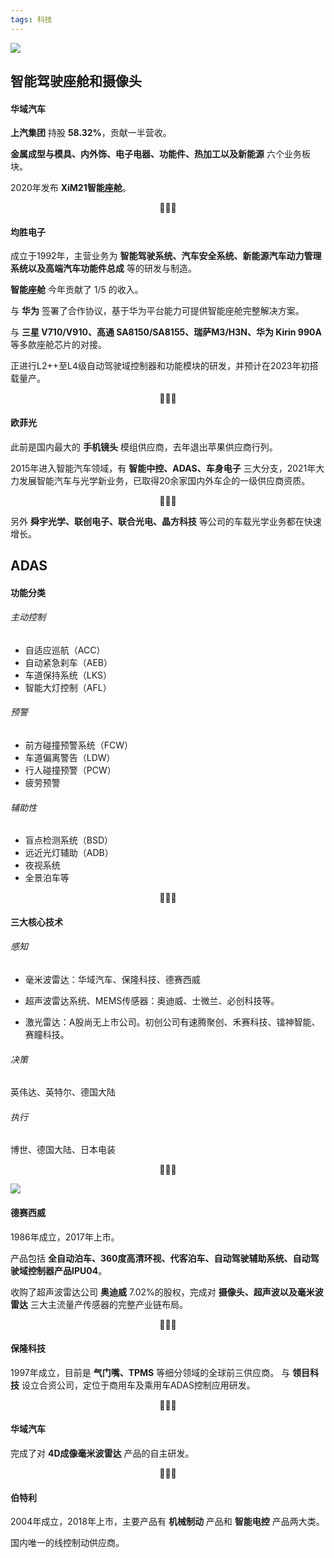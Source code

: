 ```yaml
---
tags: 科技
---
```


![](http://zhouzm.cn/DailyRead/assets/images/210913_%E6%99%BA%E8%83%BD%E9%A9%BE%E9%A9%B6%E4%BA%A7%E4%B8%9A.webp)

## 智能驾驶座舱和摄像头

#### 华域汽车

**上汽集团** 持股 **58.32%**，贡献一半营收。

**金属成型与模具、内外饰、电子电器、功能件、热加工以及新能源** 六个业务板块。

2020年发布 **XiM21智能座舱**。

<center>🌲🌲🌲</center>

#### 均胜电子

成立于1992年，主营业务为 **智能驾驶系统、汽车安全系统、新能源汽车动力管理系统以及高端汽车功能件总成** 等的研发与制造。

**智能座舱** 今年贡献了 1/5 的收入。

与 **华为** 签署了合作协议，基于华为平台能力可提供智能座舱完整解决方案。

与 **三星 V710/V910、高通 SA8150/SA8155、瑞萨M3/H3N、华为 Kirin 990A** 等多款座舱芯片的对接。 

正进行L2++至L4级自动驾驶域控制器和功能模块的研发，并预计在2023年初搭载量产。

<center>🌲🌲🌲</center>

#### 欧菲光

此前是国内最大的 **手机镜头** 模组供应商，去年退出苹果供应商行列。

2015年进入智能汽车领域，有 **智能中控、ADAS、车身电子** 三大分支，2021年大力发展智能汽车与光学新业务，已取得20余家国内外车企的一级供应商资质。

<center>🌲🌲🌲</center>

另外 **舜宇光学、联创电子、联合光电、晶方科技** 等公司的车载光学业务都在快速增长。

## ADAS

#### 功能分类

###### 主动控制

* 自适应巡航（ACC）
* 自动紧急刹车（AEB）
* 车道保持系统（LKS）
* 智能大灯控制（AFL）

###### 预警

* 前方碰撞预警系统（FCW）
* 车道偏离警告（LDW）
* 行人碰撞预警（PCW）
* 疲劳预警

###### 辅助性

* 盲点检测系统（BSD）
* 远近光灯辅助（ADB）
* 夜视系统
* 全景泊车等

<center>🌲🌲🌲</center>

#### 三大核心技术

###### 感知

* 毫米波雷达：华域汽车、保隆科技、德赛西威
* 超声波雷达系统、MEMS传感器：奥迪威、士微兰、必创科技等。 

* 激光雷达：A股尚无上市公司。初创公司有速腾聚创、禾赛科技、镭神智能、赛瞳科技。

###### 决策

英伟达、英特尔、德国大陆

###### 执行

博世、德国大陆、日本电装

<center>🌲🌲🌲</center>

![](http://zhouzm.cn/DailyRead/assets/images/210913_ADAS%E4%BA%A7%E4%B8%9A.webp)

#### 德赛西威

1986年成立，2017年上市。

产品包括 **全自动泊车、360度高清环视、代客泊车、自动驾驶辅助系统、自动驾驶域控制器产品IPU04**。

收购了超声波雷达公司 **奥迪威** 7.02%的股权，完成对 **摄像头、超声波以及毫米波雷达** 三大主流量产传感器的完整产业链布局。

<center>🌲🌲🌲</center>

#### 保隆科技

1997年成立，目前是 **气门嘴、TPMS** 等细分领域的全球前三供应商。 与 **领目科技** 设立合资公司，定位于商用车及乘用车ADAS控制应用研发。

<center>🌲🌲🌲</center>

#### 华域汽车

完成了对 **4D成像毫米波雷达** 产品的自主研发。

<center>🌲🌲🌲</center>

#### 伯特利

2004年成立，2018年上市，主要产品有 **机械制动** 产品和 **智能电控** 产品两大类。

国内唯一的线控制动供应商。

